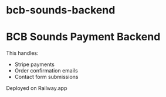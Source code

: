 # bcb-sounds-backend
# BCB Sounds Payment Backend

This handles:
- Stripe payments
- Order confirmation emails
- Contact form submissions

Deployed on Railway.app
